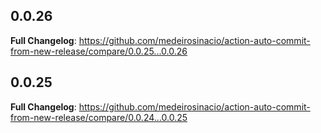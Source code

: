 ## 0.0.26 
 **Full Changelog**: https://github.com/medeirosinacio/action-auto-commit-from-new-release/compare/0.0.25...0.0.26 

## 0.0.25 
**Full Changelog**: https://github.com/medeirosinacio/action-auto-commit-from-new-release/compare/0.0.24...0.0.25
